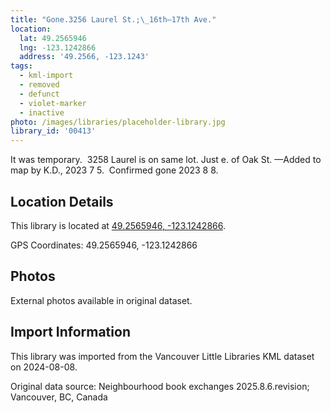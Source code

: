 ```yaml
---
title: "Gone.3256 Laurel St.;\_16th—17th Ave."
location:
  lat: 49.2565946
  lng: -123.1242866
  address: '49.2566, -123.1243'
tags:
  - kml-import
  - removed
  - defunct
  - violet-marker
  - inactive
photo: /images/libraries/placeholder-library.jpg
library_id: '00413'
---
```

It was temporary.  3258 Laurel is on same lot.
Just e. of Oak St.
—Added to map by K.D., 2023 7 5.  
Confirmed gone 2023 8 8.

## Location Details

This library is located at [49.2565946, -123.1242866](https://www.google.com/maps?q=49.2565946,-123.1242866).

GPS Coordinates: 49.2565946, -123.1242866

## Photos

External photos available in original dataset.

## Import Information

This library was imported from the Vancouver Little Libraries KML dataset on 2024-08-08.

Original data source: Neighbourhood book exchanges 2025.8.6.revision; Vancouver, BC, Canada
